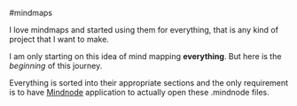 #mindmaps

I love mindmaps and started using them for everything, that is any kind of project that I want to make.

I am only starting on this idea of mind mapping **everything**. But here is the *beginning* of this journey.

Everything is sorted into their appropriate sections and the only requirement is to have [Mindnode](https://mindnode.com/) application to actually open these .mindnode files.